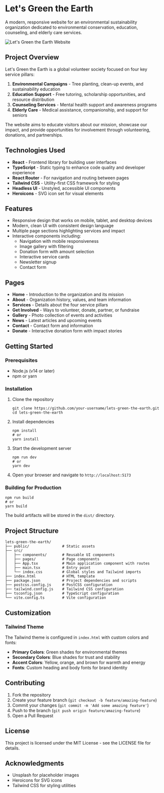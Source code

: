 # Let's Green the Earth

A modern, responsive website for an environmental sustainability organization dedicated to environmental conservation, education, counseling, and elderly care services.

![Let's Green the Earth Website](https://images.unsplash.com/photo-1542601906990-b4d3fb778b09?ixlib=rb-4.0.3&ixid=MnwxMjA3fDB8MHxwaG90by1wYWdlfHx8fGVufDB8fHx8&auto=format&fit=crop&w=2848&q=80)

## Project Overview

Let's Green the Earth is a global volunteer society focused on four key service pillars:

1. **Environmental Campaigns** - Tree planting, clean-up events, and sustainability education
2. **Education Support** - Free tutoring, scholarship opportunities, and resource distribution
3. **Counseling Services** - Mental health support and awareness programs
4. **Elderly Care** - Medical assistance, companionship, and support for seniors

The website aims to educate visitors about our mission, showcase our impact, and provide opportunities for involvement through volunteering, donations, and partnerships.

## Technologies Used

- **React** - Frontend library for building user interfaces
- **TypeScript** - Static typing to enhance code quality and developer experience
- **React Router** - For navigation and routing between pages
- **Tailwind CSS** - Utility-first CSS framework for styling
- **Headless UI** - Unstyled, accessible UI components
- **Heroicons** - SVG icon set for visual elements

## Features

- Responsive design that works on mobile, tablet, and desktop devices
- Modern, clean UI with consistent design language
- Multiple page sections highlighting services and impact
- Interactive components including:
  - Navigation with mobile responsiveness
  - Image gallery with filtering
  - Donation form with amount selection
  - Interactive service cards
  - Newsletter signup
  - Contact form

## Pages

- **Home** - Introduction to the organization and its mission
- **About** - Organization history, values, and team information
- **Services** - Details about the four service pillars
- **Get Involved** - Ways to volunteer, donate, partner, or fundraise
- **Gallery** - Photo collection of events and activities
- **News** - Latest articles and upcoming events
- **Contact** - Contact form and information
- **Donate** - Interactive donation form with impact stories

## Getting Started

### Prerequisites

- Node.js (v14 or later)
- npm or yarn

### Installation

1. Clone the repository
   ```
   git clone https://github.com/your-username/lets-green-the-earth.git
   cd lets-green-the-earth
   ```

2. Install dependencies
   ```
   npm install
   # or
   yarn install
   ```

3. Start the development server
   ```
   npm run dev
   # or
   yarn dev
   ```

4. Open your browser and navigate to `http://localhost:5173`

### Building for Production

```
npm run build
# or
yarn build
```

The build artifacts will be stored in the `dist/` directory.

## Project Structure

```
lets-green-the-earth/
├── public/               # Static assets
├── src/
│   ├── components/       # Reusable UI components
│   ├── pages/            # Page components
│   ├── App.tsx           # Main application component with routes
│   ├── main.tsx          # Entry point
│   └── index.css         # Global styles and Tailwind imports
├── index.html            # HTML template
├── package.json          # Project dependencies and scripts
├── postcss.config.js     # PostCSS configuration
├── tailwind.config.js    # Tailwind CSS configuration
├── tsconfig.json         # TypeScript configuration
└── vite.config.ts        # Vite configuration
```

## Customization

### Tailwind Theme

The Tailwind theme is configured in `index.html` with custom colors and fonts:

- **Primary Colors**: Green shades for environmental themes
- **Secondary Colors**: Blue shades for trust and stability
- **Accent Colors**: Yellow, orange, and brown for warmth and energy
- **Fonts**: Custom heading and body fonts for brand identity

## Contributing

1. Fork the repository
2. Create your feature branch (`git checkout -b feature/amazing-feature`)
3. Commit your changes (`git commit -m 'Add some amazing feature'`)
4. Push to the branch (`git push origin feature/amazing-feature`)
5. Open a Pull Request

## License

This project is licensed under the MIT License - see the LICENSE file for details.

## Acknowledgments

- Unsplash for placeholder images
- Heroicons for SVG icons
- Tailwind CSS for styling utilities 